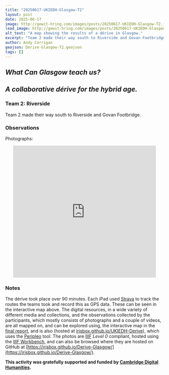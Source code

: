 ```yaml
---
title: "20250617-UKIEDH-Glasgow-T2"
layout: post
date: 2025-06-17
image: http://gewit-hring.com/images/posts/20250617-UKIEDH-Glasgow-T2.jpg
lead_image: http://gewit-hring.com/images/posts/20250617-UKIEDH-Glasgow-T2.jpg
alt_text: "A map showing the results of a dérive in Glasgow."
excerpt: "Team 2 made their way south to Riverside and Govan Footbridge. What did they find?"
author: Andy Corrigan
geojson: Derive-Glasgow-T2.geojson  
tags: []
---
```

## ***What Can Glasgow teach us?***   
## ***A collaborative dérive for the hybrid age.***  

### Team 2: Riverside

Team 2 made their way south to Riverside and Govan Footbridge.

### Observations  
  
Photographs:  
<p align="center"><iframe src="https://uv-v4.netlify.app/uv.html#?manifest=https://irisbox.github.io/Derive-Glasgow/manifests/Team-2-Riverside.json&c=0&m=0&cv=0&config=&locales=en-GB:English (GB),cy-GB:Cymraeg,fr-FR:Français (FR),pl-PL:Polski,sv-SE:Svenska" width="90%" height="420" allowfullscreen frameborder="0"></iframe></p>    
  
### Notes
The dérive took place over 90 minutes. Each iPad used [Strava](https://www.strava.com/) to track the routes the teams took and record this as GPS data. These can be seen in the interactive map above. The digital resources, in a wide variety of different media and collections, and the observations collected by the participants, which mostly consists of photographs and a couple of videos, are all mapped on, and can be explored using, the interactive map in the [final report](https://gewit-hring.com/journal/ukiedh-glasgow/), and is also (hosted at [irisbox.github.io/UKIEDH-Derive](https://irisbox.github.io/UKIEDH-Derive/)), which uses the [Peripleo](https://britishlibrary.github.io/locating-a-national-collection/Peripleo.html) tool. The photos are [IIIF](https://iiif.io/) *Level 0* compliant, hosted using the [IIIF Workbench](https://github.com/glenrobson/github_iiif), and can also be browsed where they are hosted on GitHub at [https://irisbox.github.io/Derive-Glasgow/](https://irisbox.github.io/Derive-Glasgow/).     
  
**This activity was gratefully supported and funded by [Cambridge Digital Humanities](https://www.cdh.cam.ac.uk/).**   
